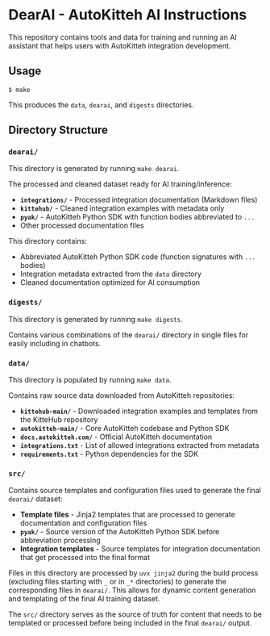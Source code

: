 # DearAI - AutoKitteh AI Instructions

This repository contains tools and data for training and running an AI assistant that helps users with AutoKitteh integration development.

## Usage

```
$ make
```

This produces the `data`, `dearai`, and `digests` directories.

## Directory Structure

### `dearai/`

This directory is generated by running `make dearai`.

The processed and cleaned dataset ready for AI training/inference:

- **`integrations/`** - Processed integration documentation (Markdown files)
- **`kittehub/`** - Cleaned integration examples with metadata only
- **`pyak/`** - AutoKitteh Python SDK with function bodies abbreviated to `...`
- Other processed documentation files

This directory contains:

- Abbreviated AutoKitteh Python SDK code (function signatures with `...` bodies)
- Integration metadata extracted from the `data` directory
- Cleaned documentation optimized for AI consumption

### `digests/`

This directory is generated by running `make digests`.

Contains various combinations of the `dearai/` directory in single files for easily including in chatbots.

### `data/`

This directory is populated by running `make data`.

Contains raw source data downloaded from AutoKitteh repositories:

- **`kittehub-main/`** - Downloaded integration examples and templates from the KitteHub repository
- **`autokitteh-main/`** - Core AutoKitteh codebase and Python SDK
- **`docs.autokitteh.com/`** - Official AutoKitteh documentation
- **`integrations.txt`** - List of allowed integrations extracted from metadata
- **`requirements.txt`** - Python dependencies for the SDK

### `src/`

Contains source templates and configuration files used to generate the final `dearai/` dataset:

- **Template files** - Jinja2 templates that are processed to generate documentation and configuration files
- **`pyak/`** - Source version of the AutoKitteh Python SDK before abbreviation processing
- **Integration templates** - Source templates for integration documentation that get processed into the final format

Files in this directory are processed by `uvx jinja2` during the build process (excluding files starting with `_` or in `_*` directories) to generate the corresponding files in `dearai/`. This allows for dynamic content generation and templating of the final AI training dataset.

The `src/` directory serves as the source of truth for content that needs to be templated or processed before being included in the final `dearai/` output.
